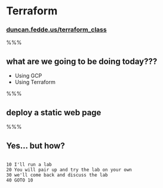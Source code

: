 # Terraform

### [duncan.fedde.us/terraform_class](http://duncan.fedde.us/terraform_class)

%%%

## what are we going to be doing today???

- Using GCP <!-- .element: class="fragment" -->
- Using Terraform <!-- .element: class="fragment" -->

%%%

## deploy a static web page

%%%
<h2>Yes... but how?</h2>
<pre class="fragment"><code data-trim contenteditable>
10 I'll run a lab
20 You will pair up and try the lab on your own
30 we'll come back and discuss the lab
40 GOTO 10
</code></pre>

